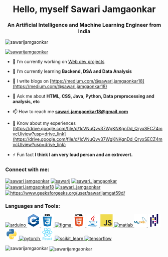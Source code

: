 <h1 align="center">Hello, myself Sawari Jamgaonkar</h1>
<h3 align="center">An Artificial Intelligence and Machine Learning Engineer from India</h3>
<!-- <img align="center" alt="coding" width="600" src="https://jnnce.ac.in/jnndemo/aiml.gif"> -->
<!-- <img align="center" alt="coding" width="900" src="https://fiverr-res.cloudinary.com/videos/t_smartwm/t_main1,q_auto,f_auto/cliet9csmrjx2uiq3rek/create-lofi-hip-hop-starting-soon-and-gif-loop-animations.png"> -->

<p align="left"> <img src="https://komarev.com/ghpvc/?username=sawarijamgaonkar&label=Profile%20views&color=0e75b6&style=flat" alt="sawarijamgaonkar" /> </p>

<p align="left"> <a href="https://github.com/ryo-ma/github-profile-trophy"><img src="https://github-profile-trophy.vercel.app/?username=sawarijamgaonkar" alt="sawarijamgaonkar" /></a> </p>

- 🔭 I’m currently working on [Web dev projects](https://sawarijamgaonkar.github.io/Shop-Website/SHOP.html)

- 🌱 I’m currently learning **Backend, DSA and Data Analysis**

- 📝 I write blogs on [https://medium.com/@sawari.jamgaonkar18](https://medium.com/@sawari.jamgaonkar18)

- 💬 Ask me about **HTML, CSS, Java, Python, Data preprocessing and analysis, etc**

- 📫 How to reach me **sawari.jamgaonkar18@gmail.com**

- 📄 Know about my experiences [https://drive.google.com/file/d/1cVNuQvv37WgKNKgnDd_QryxSECZ4mvcU/view?usp=drive_link](https://drive.google.com/file/d/1cVNuQvv37WgKNKgnDd_QryxSECZ4mvcU/view?usp=drive_link)

- ⚡ Fun fact **I think I am very loud person and an extrovert.**

<h3 align="left">Connect with me:</h3>
<p align="left">
<a href="https://linkedin.com/in/sawari jamgaonkar" target="blank"><img align="center" src="https://raw.githubusercontent.com/rahuldkjain/github-profile-readme-generator/master/src/images/icons/Social/linked-in-alt.svg" alt="sawari jamgaonkar" height="30" width="40" /></a>
<a href="https://kaggle.com/sawarij" target="blank"><img align="center" src="https://raw.githubusercontent.com/rahuldkjain/github-profile-readme-generator/master/src/images/icons/Social/kaggle.svg" alt="sawarij" height="30" width="40" /></a>
<a href="https://instagram.com/sawari_jamgaonkar" target="blank"><img align="center" src="https://raw.githubusercontent.com/rahuldkjain/github-profile-readme-generator/master/src/images/icons/Social/instagram.svg" alt="sawari_jamgaonkar" height="30" width="40" /></a>
<a href="https://medium.com/sawari.jamgaonkar18" target="blank"><img align="center" src="https://raw.githubusercontent.com/rahuldkjain/github-profile-readme-generator/master/src/images/icons/Social/medium.svg" alt="sawari.jamgaonkar18" height="30" width="40" /></a>
<a href="https://www.leetcode.com/sawari_jamgaonkar" target="blank"><img align="center" src="https://raw.githubusercontent.com/rahuldkjain/github-profile-readme-generator/master/src/images/icons/Social/leet-code.svg" alt="sawari_jamgaonkar" height="30" width="40" /></a>
<a href="https://auth.geeksforgeeks.org/user/https://www.geeksforgeeks.org/user/sawarijamgat59d/" target="blank"><img align="center" src="https://raw.githubusercontent.com/rahuldkjain/github-profile-readme-generator/master/src/images/icons/Social/geeks-for-geeks.svg" alt="https://www.geeksforgeeks.org/user/sawarijamgat59d/" height="30" width="40" /></a>
</p>

<h3 align="left">Languages and Tools:</h3>
<p align="left"> <a href="https://www.mysql.com/" target="_blank" rel="noreferrer"> <img src="https://cdn.worldvectorlogo.com/logos/arduino-1.svg" alt="arduino" width="40" height="40"/> </a> <a href="https://www.w3schools.com/cpp/" target="_blank" rel="noreferrer"> <img src="https://raw.githubusercontent.com/devicons/devicon/master/icons/cplusplus/cplusplus-original.svg" alt="cplusplus" width="40" height="40"/> </a> <a href="https://www.w3schools.com/css/" target="_blank" rel="noreferrer"> <img src="https://raw.githubusercontent.com/devicons/devicon/master/icons/css3/css3-original-wordmark.svg" alt="css3" width="40" height="40"/> </a> <a href="https://www.figma.com/" target="_blank" rel="noreferrer"> <img src="https://www.vectorlogo.zone/logos/figma/figma-icon.svg" alt="figma" width="40" height="40"/> </a> <a href="https://www.w3.org/html/" target="_blank" rel="noreferrer"> <img src="https://raw.githubusercontent.com/devicons/devicon/master/icons/html5/html5-original-wordmark.svg" alt="html5" width="40" height="40"/> </a> <a href="https://www.java.com" target="_blank" rel="noreferrer"> <img src="https://raw.githubusercontent.com/devicons/devicon/master/icons/java/java-original.svg" alt="java" width="40" height="40"/> </a> <a href="https://developer.mozilla.org/en-US/docs/Web/JavaScript" target="_blank" rel="noreferrer"> <img src="https://raw.githubusercontent.com/devicons/devicon/master/icons/javascript/javascript-original.svg" alt="javascript" width="40" height="40"/> </a> <a href="https://www.mathworks.com/" target="_blank" rel="noreferrer"> <img src="https://upload.wikimedia.org/wikipedia/commons/2/21/Matlab_Logo.png" alt="matlab" width="40" height="40"/> </a> <a href="https://www.mysql.com/" target="_blank" rel="noreferrer"> <img src="https://raw.githubusercontent.com/devicons/devicon/master/icons/mysql/mysql-original-wordmark.svg" alt="mysql" width="40" height="40"/> </a> <a href="https://pandas.pydata.org/" target="_blank" rel="noreferrer"> <img src="https://raw.githubusercontent.com/devicons/devicon/2ae2a900d2f041da66e950e4d48052658d850630/icons/pandas/pandas-original.svg" alt="pandas" width="40" height="40"/> </a> <a href="https://www.python.org" target="_blank" rel="noreferrer"> <img src="https://raw.githubusercontent.com/devicons/devicon/master/icons/python/python-original.svg" alt="python" width="40" height="40"/> </a> <a href="https://pytorch.org/" target="_blank" rel="noreferrer"> <img src="https://www.vectorlogo.zone/logos/pytorch/pytorch-icon.svg" alt="pytorch" width="40" height="40"/> </a> <a href="https://reactjs.org/" target="_blank" rel="noreferrer"> <img src="https://raw.githubusercontent.com/devicons/devicon/master/icons/react/react-original-wordmark.svg" alt="react" width="40" height="40"/> </a> <a href="https://scikit-learn.org/" target="_blank" rel="noreferrer"> <img src="https://upload.wikimedia.org/wikipedia/commons/0/05/Scikit_learn_logo_small.svg" alt="scikit_learn" width="40" height="40"/> </a> <a href="https://www.tensorflow.org" target="_blank" rel="noreferrer"> <img src="https://www.vectorlogo.zone/logos/tensorflow/tensorflow-icon.svg" alt="tensorflow" width="40" height="40"/> </a> </p>

<p><img align="left" src="https://github-readme-stats.vercel.app/api/top-langs?username=sawarijamgaonkar&show_icons=true&locale=en&layout=compact" alt="sawarijamgaonkar" /></p>

<p>&nbsp;<img align="center" src="https://github-readme-stats.vercel.app/api?username=sawarijamgaonkar&show_icons=true&locale=en" alt="sawarijamgaonkar" /></p>
<!--
**Sawarijamgaonkar/Sawarijamgaonkar** is a ✨ _special_ ✨ repository because its `README.md` (this file) appears on your GitHub profile.

Here are some ideas to get you started:

- 🔭 I’m currently working on ...
- 🌱 I’m currently learning ...
- 👯 I’m looking to collaborate on ...
- 🤔 I’m looking for help with ...
- 💬 Ask me about ...
- 📫 How to reach me: ...
- 😄 Pronouns: ...
- ⚡ Fun fact: ...
-->
